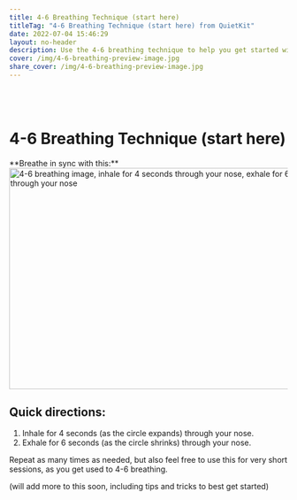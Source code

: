 ```yaml
---
title: 4-6 Breathing Technique (start here)
titleTag: "4-6 Breathing Technique (start here) from QuietKit"
date: 2022-07-04 15:46:29
layout: no-header
description: Use the 4-6 breathing technique to help you get started with meditation.
cover: /img/4-6-breathing-preview-image.jpg
share_cover: /img/4-6-breathing-preview-image.jpg
---
```


<div class="center-all-div" style="margin-top: 90px;"><h1>4-6 Breathing Technique (start here)</h1>**Breathe in sync with this:**

<img src="/img/4-6-breathing-image.gif" width="600px" height="400px" alt="4-6 breathing image, inhale for 4 seconds through your nose, exhale for 6 seconds through your nose" />

</div>

<h2>Quick directions:</h2>

1. Inhale for 4 seconds (as the circle expands) through your nose.
1. Exhale for 6 seconds (as the circle shrinks) through your nose.

Repeat as many times as needed, but also feel free to use this for very short sessions, as you get used to 4-6 breathing.

(will add more to this soon, including tips and tricks to best get started)
